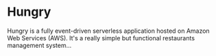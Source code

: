 # Hungry

Hungry is a fully event-driven serverless application hosted on Amazon Web Services (AWS). It's a really simple but functional restaurants management system...
